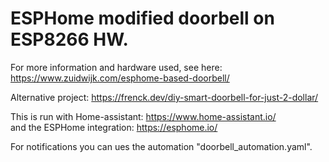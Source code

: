 # ESPHome modified doorbell on ESP8266 HW.

For more information and hardware used, see here:<br /> https://www.zuidwijk.com/esphome-based-doorbell/

Alternative project: https://frenck.dev/diy-smart-doorbell-for-just-2-dollar/

This is run with Home-assistant: https://www.home-assistant.io/ <br />
and the ESPHome integration: https://esphome.io/

For notifications you can ues the automation "doorbell_automation.yaml".
